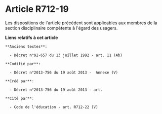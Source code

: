 # Article R712-19

Les dispositions de l'article précédent sont applicables aux membres de la section disciplinaire compétente à l'égard des
usagers.

**Liens relatifs à cet article**

	**Anciens textes**:

	  - Décret n°92-657 du 13 juillet 1992 - art. 11 (Ab)

	**Codifié par**:

	  - Décret n°2013-756 du 19 août 2013 -  Annexe (V)

	**Créé par**:

	  - Décret n°2013-756 du 19 août 2013 - art.

	**Cité par**:

	  - Code de l'éducation - art. R712-22 (V)
